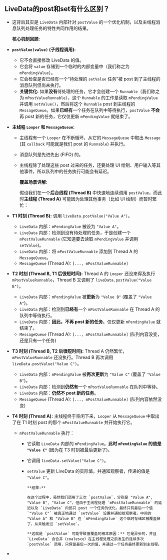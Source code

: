 ## LiveData的post和set有什么区别？
- 这背后其实是 `LiveData` 内部针对 `postValue` 的一个优化机制，以及主线程消息队列处理任务的特性共同作用的结果。

  **核心机制回顾:**
- **`postValue(value)` (子线程调用):**
  - 它不会直接修改 LiveData 的值。
  - 它会将 `value` 存储到一个临时的内部变量中（我们称之为 `mPendingValue`）。
  - 它会检查是否已经有一个“待处理的 `setValue` 任务”被 post 到了主线程的消息队列但尚未执行。
  - **关键优化:** 如果**没有**待处理的任务，它才会创建一个 `Runnable`（我们称之为 `mPostValueRunnable`），这个 `Runnable` 的工作是读取 `mPendingValue` 并调用 `setValue()`，然后将这个 `Runnable` post 到主线程的 `MessageQueue`。如果**已经有**一个任务在队列中等待执行，`postValue` **不会**再 post 新的任务，它仅仅更新 `mPendingValue` 就结束了。
- **主线程 `Looper` 和 `MessageQueue`:**
  - 主线程有一个 `Looper` 在不断循环，从它的 `MessageQueue` 中取出 `Message` (其 `callback` 可能就是我们 post 的 `Runnable`) 并执行。
  - 消息队列是先进先出 (FIFO) 的。
  - 主线程除了处理这些 post 过来的任务，还要处理 UI 绘制、用户输入等其他事件，所以队列中的任务执行可能会有延迟。

	  **覆盖场景详解:**

	  假设我们在一个**后台线程 (Thread B)** 中快速地连续调用 `postValue`，而此时**主线程 (Thread A)** 可能因为处理其他事务（比如 UI 绘制）而暂时繁忙：
- **T1 时刻 (Thread B):** 调用 `liveData.postValue("Value A")`。
  - `LiveData` 内部：`mPendingValue` 被设为 `"Value A"`。
  - `LiveData` 内部：检测到没有待处理的任务，于是创建一个 `mPostValueRunnable` (它知道要去读取 `mPendingValue` 并调用 `setValue`)。
  - `LiveData` 内部：将 `mPostValueRunnable` 添加到 Thread A 的 `MessageQueue`。
  - `MessageQueue` (Thread A): `[..., mPostValueRunnable]`
- **T2 时刻 (Thread B, T1 后很短时间):** Thread A 的 `Looper` 还没来得及执行 `mPostValueRunnable`，Thread B 又调用了 `liveData.postValue("Value B")`。
  - `LiveData` 内部：`mPendingValue` 被**更新**为 `"Value B"` (覆盖了 `"Value A"`)。
  - `LiveData` 内部：检测到**已经有**一个 `mPostValueRunnable` 在 Thread A 的队列中等待执行。
  - `LiveData` 内部：**因此，不再 post 新的任务**。仅仅更新 `mPendingValue` 就结束了。
  - `MessageQueue` (Thread A): `[..., mPostValueRunnable]` (队列内容没变，还是只有一个任务)
- **T3 时刻 (Thread B, T2 后很短时间):** Thread A 仍然繁忙，`mPostValueRunnable` 还没执行。Thread B 再次调用 `liveData.postValue("Value C")`。
  - `LiveData` 内部：`mPendingValue` 被**再次更新**为 `"Value C"` (覆盖了 `"Value B"`)。
  - `LiveData` 内部：检测到**仍然有**一个 `mPostValueRunnable` 在队列中等待。
  - `LiveData` 内部：**仍然不 post 新的任务**。
  - `MessageQueue` (Thread A): `[..., mPostValueRunnable]` (队列内容依然没变)
- **T4 时刻 (Thread A):** 主线程终于空闲下来，`Looper` 从 `MessageQueue` 中取出了在 T1 时刻 post 的那个 `mPostValueRunnable` 并开始执行它。
  - `mPostValueRunnable` 执行：
    - 它读取 `LiveData` 内部的 `mPendingValue`。**此时 `mPendingValue` 的值是 `"Value C"`** (因为在 T3 时刻被最后更新了)。
    - 它调用 `liveData.setValue("Value C")`。
    - `setValue` 更新 LiveData 的实际值，并通知观察者，传递的值是 `"Value C"`。

		  **结果:**

		  在这个过程中，虽然我们调用了三次 `postValue`，分别是 "Value A", "Value B", "Value C"，但由于主线程处理 `mPostValueRunnable` 的延迟以及 `LiveData` 内部只 post 一个任务的优化，最终只有最后一个值 `"Value C"` 被真正地通过 `setValue` 设置并通知给观察者。中间的 "Value A" 和 "Value B" 在 `mPendingValue` 这个临时存储区被覆盖掉了，从未触发过 `setValue`。

		  **这就是 `postValue` 可能导致值覆盖的根本原因：** 它是异步的，并且 `LiveData` 会合并（coalesce）在主线程处理之前发生的连续多次 `postValue` 调用，只保留最后一次的值，并通过一个任务最终更新到主线程。
-
